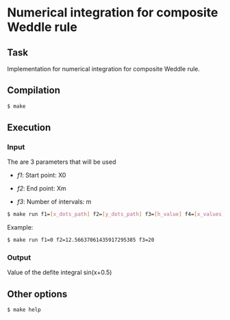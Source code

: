 # Numerical integration for composite Weddle rule

## Task

Implementation for numerical integration for composite Weddle rule.

## Compilation

``` bash
$ make
```

## Execution

### Input

The are 3 parameters that will be used

- *f1*: Start point: X0

- *f2*: End point: Xm

- *f3*: Number of intervals: m

``` bash
$ make run f1=[x_dots_path] f2=[y_dots_path] f3=[h_value] f4=[x_values]
```

Example:

``` bash
$ make run f1=0 f2=12.56637061435917295385 f3=20
```

### Output

Value of the defite integral sin(x+0.5)


## Other options

``` bash
$ make help
```
